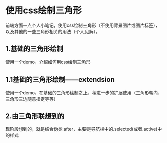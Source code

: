 # 使用css绘制三角形
前端方面一点个人小笔记，使用css绘制三角形（不使用背景图片或图片标签），以及其他的一些三角形相关的用法（个人见解）。


## 1.基础的三角形绘制
使用一个demo，介绍如何用css绘制三角形


## 1.1基础的三角形绘制——extendsion
使用一个demo，在基础的三角形绘制之上，稍进一步的扩展使用（三角形朝向、三角形三边随意指定等等）


## 2.由三角形联想到的
现阶段想到的，就是结合伪类:after，主要是导航栏中的.selected(或者.active)中的样式
